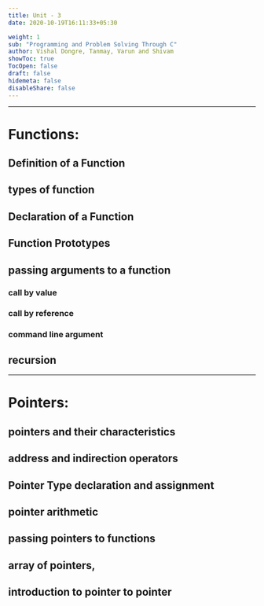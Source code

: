 ```yaml
---
title: Unit - 3
date: 2020-10-19T16:11:33+05:30

weight: 1
sub: "Programming and Problem Solving Through C"
author: Vishal Dongre, Tanmay, Varun and Shivam
showToc: true
TocOpen: false
draft: false
hidemeta: false
disableShare: false
---
```


---

# Functions:

## Definition of a Function

## types of function

## Declaration of a Function

## Function Prototypes

## passing arguments to a function

### call by value

### call by reference

### command line argument

## recursion

---

# Pointers:

## pointers and their characteristics

## address and indirection operators

## Pointer Type declaration and assignment

## pointer arithmetic

## passing pointers to functions

## array of pointers,

## introduction to pointer to pointer
